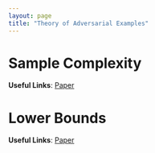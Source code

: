 ```yaml
---
layout: page
title: "Theory of Adversarial Examples"
---
```


# Sample Complexity

**Useful Links**: [Paper](http://papers.nips.cc/paper/7307-pac-learning-in-the-presence-of-adversaries)

# Lower Bounds

**Useful Links**: [Paper](https://arxiv.org/abs/1909.12272)